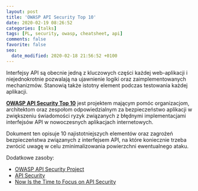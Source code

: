 ```yaml
---
layout: post
title: 'OWASP API Security Top 10'
date: 2020-02-19 08:26:52
categories: [talks]
tags: [PL, security, owasp, cheatsheet, api]
comments: false
favorite: false
seo:
  date_modified: 2020-02-18 21:56:52 +0100
---
```


Interfejsy API są obecnie jedną z kluczowych części każdej web-aplikacji i niejednokrotnie pozwalają na ujawnienie logiki oraz zaimplementowanych mechanizmów. Stanowią także istotny element podczas testowania każdej aplikacji.

<a href="https://apisecurity.io/encyclopedia/content/owasp-api-security-top-10-cheat-sheet-tabloid.pdf" target="_blank"><b>OWASP API Security Top 10</b></a> jest projektem mającym pomóc organizacjom, architektom oraz zespołom odpowiedzialnym za bezpieczeństwo aplikacji w zwiększeniu świadomości ryzyk związanych z błędnymi implementacjami interfejsów API w nowoczesnych aplikacjach internetowych.

Dokument ten opisuje 10 najistotniejszych elementów oraz zagrożeń bezpieczeństwa związanych z interfejsem API, na które koniecznie trzeba zwrócić uwagę w celu zminimalizowania powierzchni ewentualnego ataku.

Dodatkowe zasoby:

- [OWASP API Security Project](https://owasp.org/www-project-api-security/)
- [API Security](https://apisecurity.io/)
- [Now Is the Time to Focus on API Security](https://securityboulevard.com/2020/02/now-is-the-time-to-focus-on-api-security/)
